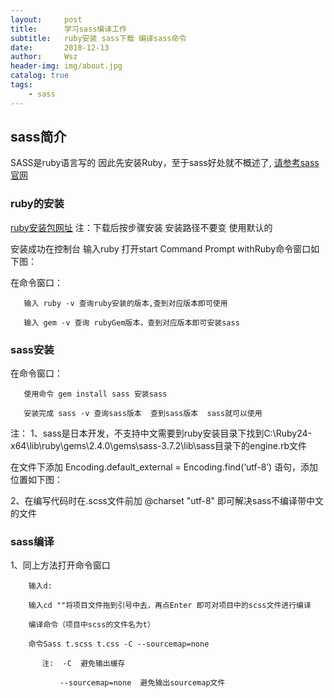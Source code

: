 ```yaml
---
layout:     post
title:      学习sass编译工作
subtitle:   ruby安装 sass下载 编译sass命令
date:       2018-12-13
author:     Wsz
header-img: img/about.jpg
catalog: true
tags:
    - sass
---
```


## sass简介

   SASS是ruby语言写的 因此先安装Ruby，至于sass好处就不概述了, [请参考sass官网](https://www.sass.hk)

### ruby的安装

   [ruby安装包网址](http://rubyinstaller.org/)   注：下载后按步骤安装  安装路径不要变  使用默认的

   安装成功在控制台 输入ruby  打开start Command Prompt withRuby命令窗口如下图：

   []()

   在命令窗口：

       输入 ruby -v 查询ruby安装的版本,查到对应版本即可使用

       输入 gem -v 查询 rubyGem版本，查到对应版本即可安装sass

### sass安装

在命令窗口：

       使用命令 gem install sass 安装sass

       安装完成 sass -v 查询sass版本  查到sass版本  sass就可以使用

注：
1、sass是日本开发，不支持中文需要到ruby安装目录下找到C:\Ruby24-x64\lib\ruby\gems\2.4.0\gems\sass-3.7.2\lib\sass目录下的engine.rb文件

在文件下添加 Encoding.default_external = Encoding.find(‘utf-8’) 语句，添加位置如下图：

2、在编写代码时在.scss文件前加 @charset "utf-8" 即可解决sass不编译带中文的文件

### sass编译

1、同上方法打开命令窗口

        输入d:

        输入cd ""将项目文件拖到引号中去，再点Enter 即可对项目中的scss文件进行编译

        编译命令（项目中scss的文件名为t）

        命令Sass t.scss t.css -C --sourcemap=none

           注:  -C  避免输出缓存

               --sourcemap=none  避免输出sourcemap文件

